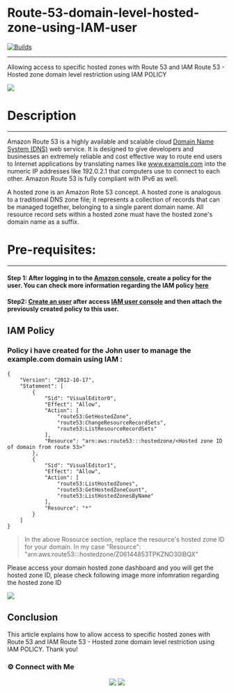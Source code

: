 # Route-53-domain-level-hosted-zone-using-IAM-user

[![Builds](https://travis-ci.org/joemccann/dillinger.svg?branch=master)](https://travis-ci.org/joemccann/dillinger)

-------------------------------------------------- 
Allowing access to specific hosted zones with Route 53 and IAM Route 53 - Hosted zone domain level restriction using IAM POLICY

![](https://i.ibb.co/rcgRtSd/hosted-drawio.png)

# Description
-------------------------------------------------- 

Amazon Route 53 is a highly available and scalable cloud [Domain Name System (DNS)](https://aws.amazon.com/route53/what-is-dns/) web service. It is designed to give developers and businesses an extremely reliable and cost effective way to route end users to Internet applications by translating names like www.example.com into the numeric IP addresses like 192.0.2.1 that computers use to connect to each other. Amazon Route 53 is fully compliant with IPv6 as well.

A hosted zone is an Amazon Rote 53 concept. A hosted zone is analogous to a traditional DNS zone file; it represents a collection of records that can be managed together, belonging to a single parent domain name. All resource record sets within a hosted zone must have the hosted zone's domain name as a suffix.


# Pre-requisites:
-------------------------------------------------- 

#### Step 1: After logging in to the [Amazon console](https://console.aws.amazon.com/iamv2/home?#/policies), create a policy for the user. You can check more information regarding the IAM policy [here](https://docs.aws.amazon.com/IAM/latest/UserGuide/access_policies.html)

#### Step2: [Create an user](https://docs.aws.amazon.com/IAM/latest/UserGuide/id_users_create.html) after access [IAM user console](https://console.aws.amazon.com/iamv2/home?#/users) and then attach the previously created policy to this user.

IAM Policy
-------------------------------------------------- 

### Policy i have created for the John user to manage the example.com domain using IAM :


```
{
    "Version": "2012-10-17",
    "Statement": [
        {
            "Sid": "VisualEditor0",
            "Effect": "Allow",
            "Action": [
                "route53:GetHostedZone",
                "route53:ChangeResourceRecordSets",
                "route53:ListResourceRecordSets"
            ],
            "Resource": "arn:aws:route53:::hostedzone/<Hosted zone ID of domain from route 53>"
        },
        {
            "Sid": "VisualEditor1",
            "Effect": "Allow",
            "Action": [
                "route53:ListHostedZones",
                "route53:GetHostedZoneCount",
                "route53:ListHostedZonesByName"
            ],
            "Resource": "*"
        }
    ]
}
```


> In the above Rosource section, replace the resource's hosted zone ID for your domain. In my case "Resource": "arn:aws:route53:::hostedzone/Z06144853TPKZNO30IBQX"


Please access your domain hosted zone dashboard and you will get the hosted zone ID, please check following image more infomration regarding the hosted zone ID

![](https://i.ibb.co/Zfb9C7Y/image.png)


## Conclusion

This article explains how to allow access to specific hosted zones with Route 53 and IAM Route 53 - Hosted zone domain level restriction using IAM POLICY. Thank you!

### ⚙️ Connect with Me
<p align="center">
<a href="https://www.instagram.com/iamvyjith/"><img src="https://img.shields.io/badge/Instagram-E4405F?style=for-the-badge&logo=instagram&logoColor=white"/></a>
<a href="https://www.linkedin.com/in/vyjith-ks-3bb8b7173/"><img src="https://img.shields.io/badge/LinkedIn-0077B5?style=for-the-badge&logo=linkedin&logoColor=white"/></a>
